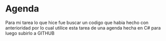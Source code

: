# Agenda
Para mi tarea lo que hice fue buscar un codigo que habia hecho con anterioridad por lo cual utilice esta tarea de una agenda hecha en C# para luego subirlo a GITHUB
